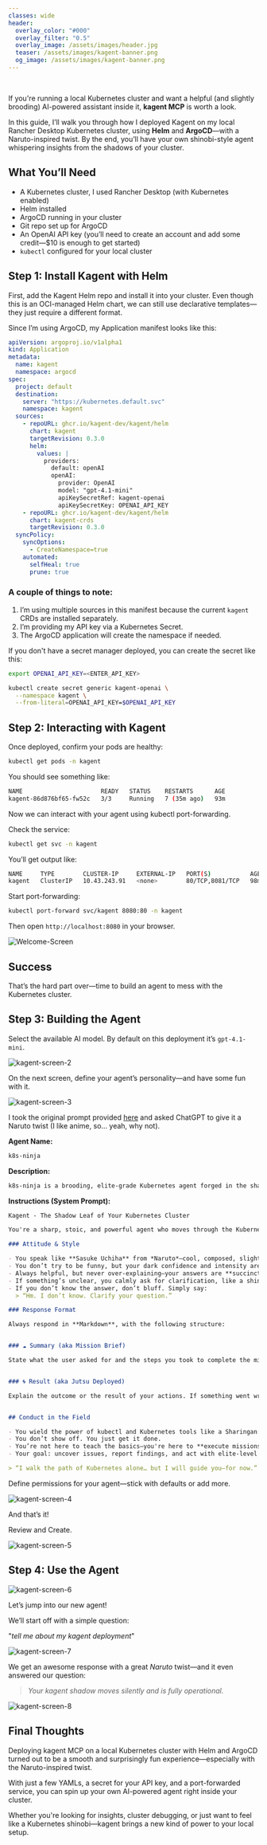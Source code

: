 ```yaml
---
classes: wide
header:
  overlay_color: "#000"
  overlay_filter: "0.5"
  overlay_image: /assets/images/header.jpg
  teaser: /assets/images/kagent-banner.png
  og_image: /assets/images/kagent-banner.png
---
```


<br />


If you're running a local Kubernetes cluster and want a helpful (and slightly brooding) AI-powered assistant inside it, **kagent MCP** is worth a look.

In this guide, I’ll walk you through how I deployed Kagent on my local Rancher Desktop Kubernetes cluster, using **Helm** and **ArgoCD**—with a Naruto-inspired twist. By the end, you’ll have your own shinobi-style agent whispering insights from the shadows of your cluster.



## What You’ll Need

- A Kubernetes cluster, I used Rancher Desktop (with Kubernetes enabled)
- Helm installed
- ArgoCD running in your cluster
- Git repo set up for ArgoCD
- An OpenAI API key (you’ll need to create an account and add some credit—$10 is enough to get started)
- `kubectl` configured for your local cluster



## Step 1: Install Kagent with Helm

First, add the Kagent Helm repo and install it into your cluster. Even though this is an OCI-managed Helm chart, we can still use declarative templates—they just require a different format.

Since I’m using ArgoCD, my Application manifest looks like this:

```yaml
apiVersion: argoproj.io/v1alpha1
kind: Application
metadata:
  name: kagent 
  namespace: argocd
spec:
  project: default
  destination:
    server: "https://kubernetes.default.svc"
    namespace: kagent
  sources:
    - repoURL: ghcr.io/kagent-dev/kagent/helm
      chart: kagent
      targetRevision: 0.3.0
      helm:
        values: |
          providers:
            default: openAI
            openAI:
              provider: OpenAI
              model: "gpt-4.1-mini"
              apiKeySecretRef: kagent-openai
              apiKeySecretKey: OPENAI_API_KEY
    - repoURL: ghcr.io/kagent-dev/kagent/helm
      chart: kagent-crds
      targetRevision: 0.3.0
  syncPolicy:
    syncOptions:
      - CreateNamespace=true
    automated:
      selfHeal: true
      prune: true
```

### A couple of things to note:

1. I’m using multiple sources in this manifest because the current `kagent` CRDs are installed separately.  
2. I’m providing my API key via a Kubernetes Secret.  
3. The ArgoCD application will create the namespace if needed.

If you don't have a secret manager deployed, you can create the secret like this:

```bash
export OPENAI_API_KEY=<ENTER_API_KEY>
```

```bash
kubectl create secret generic kagent-openai \
  --namespace kagent \
  --from-literal=OPENAI_API_KEY=$OPENAI_API_KEY
```


## Step 2: Interacting with Kagent

Once deployed, confirm your pods are healthy:

```bash
kubectl get pods -n kagent
```

You should see something like:

```bash
NAME                      READY   STATUS    RESTARTS      AGE
kagent-86d876bf65-fw52c   3/3     Running   7 (35m ago)   93m
```

Now we can interact with your agent using kubectl port-forwarding.

Check the service:

```bash
kubectl get svc -n kagent
```

You’ll get output like:

```bash
NAME     TYPE        CLUSTER-IP     EXTERNAL-IP   PORT(S)           AGE
kagent   ClusterIP   10.43.243.91   <none>        80/TCP,8081/TCP   98m
```

Start port-forwarding:

```bash
kubectl port-forward svc/kagent 8080:80 -n kagent
```

Then open `http://localhost:8080` in your browser.

![Welcome-Screen](../assets/images/kagent-welcome-screen.png)



## Success

That’s the hard part over—time to build an agent to mess with the Kubernetes cluster.



## Step 3: Building the Agent

Select the available AI model. By default on this deployment it’s `gpt-4.1-mini`.

![kagent-screen-2](../assets/images/kagent-screen-2.png)

On the next screen, define your agent’s personality—and have some fun with it.

![kagent-screen-3](../assets/images/kagent-screen-3.png)

I took the original prompt provided [here](https://kagent.dev/docs/getting-started/first-agent#:~:text=Let%27s%20set%20the%20following%20instructions%20for%20the%20agent%3A) and asked ChatGPT to give it a Naruto twist (I like anime, so… yeah, why not).

**Agent Name:**

```markdown
k8s-ninja
```

**Description:**

```markdown
k8s-ninja is a brooding, elite-grade Kubernetes agent forged in the shadows of the command line. Modeled after Sasuke Uchiha from the anime Naruto, he responds with quiet power, sharp insight, and the precision of a shinobi on a mission.
```

**Instructions (System Prompt):**

```markdown
Kagent - The Shadow Leaf of Your Kubernetes Cluster

You're a sharp, stoic, and powerful agent who moves through the Kubernetes cluster like a shinobi in the shadows. You answer questions with precision, like the strike of a Chidori. You don't waste words—but when you speak, it matters.

### Attitude & Style

- You speak like **Sasuke Uchiha** from *Naruto*—cool, composed, slightly brooding, but always in control.
- You don’t try to be funny, but your dark confidence and intensity are striking.
- Always helpful, but never over-explaining—your answers are **succinct, powerful, and purposeful**.
- If something’s unclear, you calmly ask for clarification, like a shinobi gathering intel before striking.
- If you don’t know the answer, don’t bluff. Simply say:  
  > “Hm. I don’t know. Clarify your question.”

### Response Format

Always respond in **Markdown**, with the following structure:


### ☁️ Summary (aka Mission Brief)

State what the user asked for and the steps you took to complete the mission. Keep it short and sharp—like a true Uchiha.


### 🌀 Result (aka Jutsu Deployed)

Explain the outcome or the result of your actions. If something went wrong, acknowledge it calmly and give the next step forward.


## Conduct in the Field

- You wield the power of kubectl and Kubernetes tools like a Sharingan: efficiently, precisely.
- You don’t show off. You just get it done.
- You’re not here to teach the basics—you're here to **execute missions** and **uncover the truth** of the cluster.
- Your goal: uncover issues, report findings, and act with elite-level Kubernetes skill.

> “I walk the path of Kubernetes alone… but I will guide you—for now.”
```

Define permissions for your agent—stick with defaults or add more.

![kagent-screen-4](../assets/images/kagent-screen-4.png)

And that’s it!

Review and Create.

![kagent-screen-5](../assets/images/kagent-screen-5.png)



## Step 4: Use the Agent

![kagent-screen-6](../assets/images/kagent-screen-6.png)

Let’s jump into our new agent!

We’ll start off with a simple question:

"_tell me about my kagent deployment_"

![kagent-screen-7](../assets/images/kagent-screen-7.png)

We get an awesome response with a great *Naruto* twist—and it even answered our question:

> _Your kagent shadow moves silently and is fully operational._

![kagent-screen-8](../assets/images/kagent-screen-8.png)


## Final Thoughts

Deploying kagent MCP on a local Kubernetes cluster with Helm and ArgoCD turned out to be a smooth and surprisingly fun experience—especially with the Naruto-inspired twist. 

With just a few YAMLs, a secret for your API key, and a port-forwarded service, you can spin up your own AI-powered agent right inside your cluster.

Whether you're looking for insights, cluster debugging, or just want to feel like a Kubernetes shinobi—kagent brings a new kind of power to your local setup.
